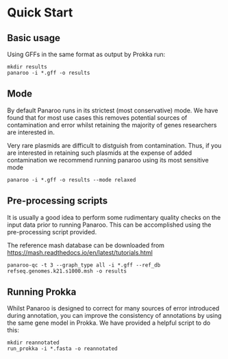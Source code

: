 # Quick Start


## Basic usage

Using GFFs in the same format as output by Prokka run:

```
mkdir results
panaroo -i *.gff -o results
```

## Mode

By default Panaroo runs in its strictest (most conservative) mode. We have found that for most use cases this removes potential sources of contamination and error whilst retaining the majority of genes researchers are interested in. 

Very rare plasmids are difficult to distguish from contamination. Thus, if you are interested in retaining such plasmids at the expense of added contamination we recommend running panaroo using its most sensitive mode

```
panaroo -i *.gff -o results --mode relaxed
```


## Pre-processing scripts

It is usually a good idea to perform some rudimentary quality checks on the input data prior to running Panaroo. This can be accomplished using the pre-processing script provided.

The reference mash database can be downloaded from https://mash.readthedocs.io/en/latest/tutorials.html

```
panaroo-qc -t 3 --graph_type all -i *.gff --ref_db refseq.genomes.k21.s1000.msh -o results
```


## Running Prokka

Whilst Panaroo is designed to correct for many sources of error introduced during annotation, you can improve the consistency of annotations by using the same gene model in Prokka. We have provided a helpful script to do this:

```
mkdir reannotated
run_prokka -i *.fasta -o reannotated
```

